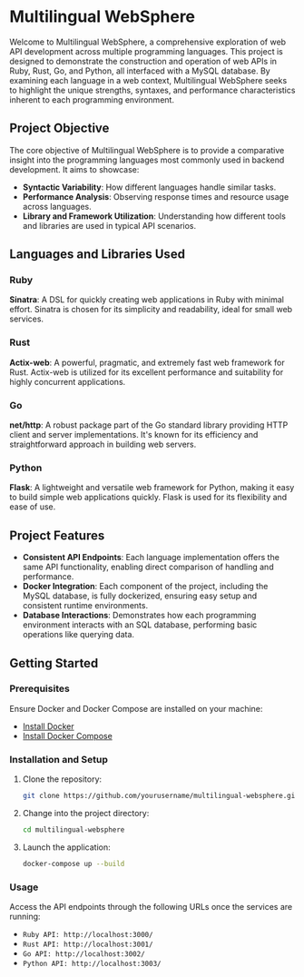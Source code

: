 # Multilingual WebSphere

Welcome to Multilingual WebSphere, a comprehensive exploration of web API development across multiple programming languages. This project is designed to demonstrate the construction and operation of web APIs in Ruby, Rust, Go, and Python, all interfaced with a MySQL database. By examining each language in a web context, Multilingual WebSphere seeks to highlight the unique strengths, syntaxes, and performance characteristics inherent to each programming environment.

## Project Objective

The core objective of Multilingual WebSphere is to provide a comparative insight into the programming languages most commonly used in backend development. It aims to showcase:
- **Syntactic Variability**: How different languages handle similar tasks.
- **Performance Analysis**: Observing response times and resource usage across languages.
- **Library and Framework Utilization**: Understanding how different tools and libraries are used in typical API scenarios.

## Languages and Libraries Used

### Ruby

**Sinatra**: A DSL for quickly creating web applications in Ruby with minimal effort. Sinatra is chosen for its simplicity and readability, ideal for small web services.

### Rust

**Actix-web**: A powerful, pragmatic, and extremely fast web framework for Rust. Actix-web is utilized for its excellent performance and suitability for highly concurrent applications.

### Go

**net/http**: A robust package part of the Go standard library providing HTTP client and server implementations. It's known for its efficiency and straightforward approach in building web servers.

### Python

**Flask**: A lightweight and versatile web framework for Python, making it easy to build simple web applications quickly. Flask is used for its flexibility and ease of use.

## Project Features

- **Consistent API Endpoints**: Each language implementation offers the same API functionality, enabling direct comparison of handling and performance.
- **Docker Integration**: Each component of the project, including the MySQL database, is fully dockerized, ensuring easy setup and consistent runtime environments.
- **Database Interactions**: Demonstrates how each programming environment interacts with an SQL database, performing basic operations like querying data.

## Getting Started

### Prerequisites

Ensure Docker and Docker Compose are installed on your machine:

- [Install Docker](https://docs.docker.com/get-docker/)
- [Install Docker Compose](https://docs.docker.com/compose/install/)

### Installation and Setup

1. Clone the repository:
   ```bash
   git clone https://github.com/yourusername/multilingual-websphere.git
   ```

2. Change into the project directory:
   ```bash
   cd multilingual-websphere
   ```

3. Launch the application:
   ```bash
   docker-compose up --build
   ```


### Usage

Access the API endpoints through the following URLs once the services are running:
- `Ruby API: http://localhost:3000/`
- `Rust API: http://localhost:3001/`
- `Go API: http://localhost:3002/`
- `Python API: http://localhost:3003/`

